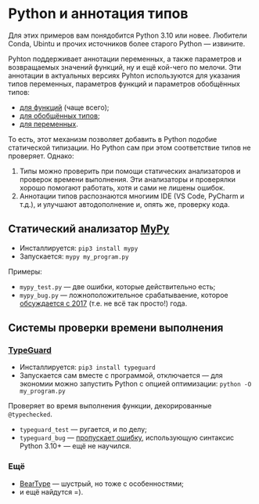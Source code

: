 # Python и аннотация типов

Для этих примеров вам понядобится Python 3.10 или новее. Любители Conda, Ubintu и прочих источников более старого Python — извините.

Pyhton поддерживает аннотации переменных, а также параметров и возвращаемых значений функций, ну и ещё кой-чего по мелочи.
Эти аннотации в актуальных версиях Pyhton используются для указания типов переменных, параметров функций и параметров обобщённых типов:

* [для функций](https://docs.python.org/3/library/typing.html) (чаще всего);
* [для обобщённых типов](https://docs.python.org/3/library/stdtypes.html#types-genericalias);
* [для переменных](https://peps.python.org/pep-0526/).

То есть, этот механизм позволяет добавить в Python подобие статической типизации. Но Python сам при этом соответствие типов не проверяет. Однако:

1. Типы можно проверить при помощи статических анализаторов и проверок времени выполнения.
   Эти анализаторы и проверялки хорошо помогают работать, хотя и сами не лишены ошибок.
2. Аннотации типов распознаются многиим IDE (VS Code, PyCharm и т.д.), и улучшают автодополнение и, опять же, проверку кода.

## Статический анализатор [MyPy](https://pypi.org/project/mypy/)

* Инсталлируется: `pip3 install mypy`
* Запускается: `mypy my_program.py`

Примеры:

* `mypy_test.py` — две ошибки, которые действительно есть;
* `mypy_bug.py` — ложноположительное срабатываение, которое [обсуждается с 2017](https://github.com/python/mypy/issues/3186) (т.е. не всё так просто!) года.

## Системы проверки времени выполнения

### [TypeGuard](https://pypi.org/project/typeguard/)

* Инсталлируется: `pip3 install typeguard`
* Запускается сам вместе с программой, отключается — для экономии можно запустить Python с опцией оптимизации: `python -O my_program.py`

Проверяет во время выполнения функции, декорированные `@typechecked`.

* `typeguard_test` — ругается, и по делу;
* `typeguard_bug` — [пропускает ошибку](https://github.com/agronholm/typeguard/issues/276), использующую синтаксис Python 3.10+ — ещё не научился.

### Ещё

* [BearType](https://pypi.org/project/beartype/) — шустрый, но тоже с особенностями;
* и ещё найдутся =).